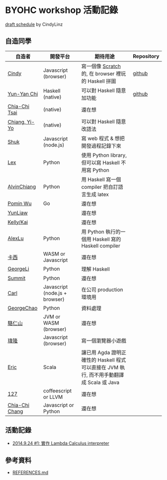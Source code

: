 # BYOHC workshop 活動記錄

[draft schedule](https://gist.github.com/CindyLinz/975dce9755ebeec6e4a5) by CindyLinz

## 自造同學

| 自造者 | 開發平台 | 期待用途 | Repository |
| ------ | -------- | -------- | ---------- |
| [Cindy][CindyLinz] | Javascript (browser) | 寫一個像 [Scratch](https://scratch.mit.edu/) 的, 在 browser 裡玩的 Haskell 拼圖 | [github](https://github.com/CindyLinz/Haskell.js/) |
| [Yun-Yan Chi][jaiyalas] | Haskell (native) | 可以對 Haskell 隨意加功能 | [github](https://github.com/jaiyalas/haha) |
| [Chia-Chi Tsai][rueshyna] | (native) | 還在想 |  |
| [Chiang, Yi-Yo][silverneko] | (native) | 可以對 Haskell 隨意改語法 |  |
| [Shuk][BizShuk] | Javascript (node.js) | 寫 web 程式 & 想把開發過程記錄下來 |  |
| [Lex][LexSong] | Python | 使用 Python library, 但可以寫 Haskell 不用寫 Python |  |
| [AlvinChiang][absolutelyNoWarranty] | Python | 用 Haskell 寫一個 compiler 把自訂語言生成 latex |  |
| [Pomin Wu][pm5] | Go | 還在想 |  |
| [YunLiaw][YunLiaw] |  | 還在想 |  |
| [Kelly/Kai][rasca0027] |  | 還在想 |  |
| [AlexLu][op8867555] | Python | 用 Python 執行的一個用 Haskell 寫的 Haskell compiler |  |
| [卡西][cassi] | WASM or Javascript | 還在想 |  |
| [GeorgeLi][Georgefs] | Python | 理解 Haskell |  |
| [Summit][suensummit] | Python | 還在想 |  |
| [Carl][Carl-Lin] | Javascript (node.js + browser) | 在公司 production 環境用 |  |
| [GeorgeChao][whizzalan] | Python | 資料處理 |  |
| [駱仁山][LCamel] | JVM or WASM (browser) | 還在想 |  |
| [瑋隆][weilongain] | Javascript (browser) | 寫一個瀏覽器小遊戲 |  |
| [Eric][ericpony] | Scala | 讓已用 Agda 證明正確性的 Haskell 程式可以直接在 JVM 執行, 而不用手動翻譯成 Scala 或 Java |  |
| [127][a127a127] | coffeescript or LLVM | 還在想 |  |
| [Chia-Chi Chang][c3h3] | Javascript or Python | 還在想 |  |

[CindyLinz]: https://github.com/CindyLinz/
[jaiyalas]: https://github.com/jaiyalas/
[rueshyna]: https://github.com/rueshyna/
[silverneko]: https://github.com/silverneko/
[BizShuk]: https://github.com/BizShuk/
[LexSong]: https://github.com/LexSong/
[absolutelyNoWarranty]: https://github.com/absolutelyNoWarranty/
[pm5]: https://github.com/pm5/
[YunLiaw]: https://github.com/YunLiaw/
[rasca0027]: https://github.com/rasca0027/
[op8867555]: https://github.com/op8867555/
[cassi]: https://github.com/cassi/
[Georgefs]: https://github.com/Georgefs/
[suensummit]: https://github.com/suensummit/
[Carl-Lin]: https://github.com/Carl-Lin/
[whizzalan]: https://github.com/whizzalan/
[LCamel]: https://github.com/LCamel/
[weilongain]: https://github.com/weilongain/
[ericpony]: https://github.com/ericpony/
[a127a127]: https://github.com/a127a127/
[c3h3]: https://github.com/c3h3/

## 活動記錄

  * [2014.9.24 #1: 實作 Lambda Calculus interpreter](https://github.com/CindyLinz/BYOHC-Workshop/blob/master/workshop-2015.9.24.md)

## 參考資料

  * [REFERENCES.md](https://github.com/CindyLinz/BYOHC-Workshop/blob/master/REFERENCES.md)
